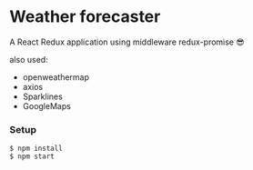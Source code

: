 # Weather forecaster
A React Redux application using middleware redux-promise :sunglasses:

also used:
* openweathermap
* axios
* Sparklines
* GoogleMaps

### Setup

```
$ npm install
$ npm start
```
